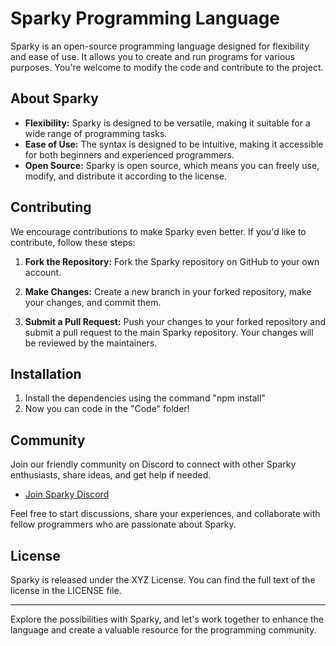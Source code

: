 # Sparky Programming Language

Sparky is an open-source programming language designed for flexibility and ease of use. It allows you to create and run programs for various purposes. You're welcome to modify the code and contribute to the project.

## About Sparky

- **Flexibility:** Sparky is designed to be versatile, making it suitable for a wide range of programming tasks.
- **Ease of Use:** The syntax is designed to be intuitive, making it accessible for both beginners and experienced programmers.
- **Open Source:** Sparky is open source, which means you can freely use, modify, and distribute it according to the license.

## Contributing

We encourage contributions to make Sparky even better. If you'd like to contribute, follow these steps:

1. **Fork the Repository:** Fork the Sparky repository on GitHub to your own account.

2. **Make Changes:** Create a new branch in your forked repository, make your changes, and commit them.

3. **Submit a Pull Request:** Push your changes to your forked repository and submit a pull request to the main Sparky repository. Your changes will be reviewed by the maintainers.

## Installation
1. Install the dependencies using the command "npm install"
2. Now you can code in the "Code" folder!

## Community

Join our friendly community on Discord to connect with other Sparky enthusiasts, share ideas, and get help if needed.

- [Join Sparky Discord](https://discord.gg/kgyaUuZxsn)

Feel free to start discussions, share your experiences, and collaborate with fellow programmers who are passionate about Sparky.

## License

Sparky is released under the XYZ License. You can find the full text of the license in the LICENSE file.

---

Explore the possibilities with Sparky, and let's work together to enhance the language and create a valuable resource for the programming community.
